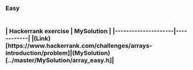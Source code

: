 <H3>Easy<H3><br>
| Hackerrank exercise | MySolution |
|---------------------|------------|
|(Link)[https://www.hackerrank.com/challenges/arrays-introduction/problem]|(MySolution)[../master/MySolution/array_easy.h]|